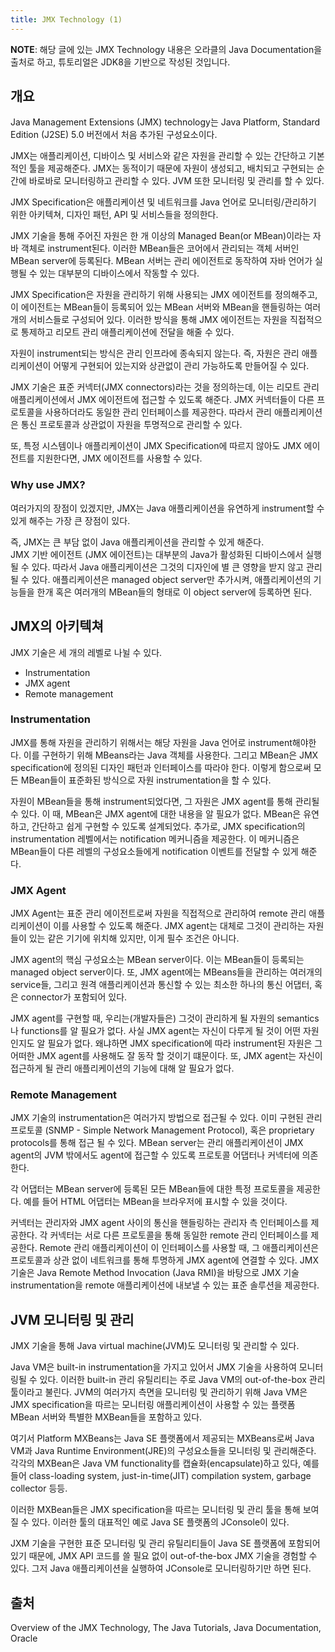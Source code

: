 ```yaml
---
title: JMX Technology (1)
---
```


**NOTE**: 해당 글에 있는 JMX Technology 내용은 오라클의 Java Documentation을 출처로 하고, 튜토리얼은 JDK8을 기반으로 작성된 것입니다.  

## 개요
Java Management Extensions (JMX) technology는 Java Platform, Standard Edition (J2SE) 5.0 버전에서 처음 추가된 구성요소이다.

JMX는 애플리케이션, 디바이스 및 서비스와 같은 자원을 관리할 수 있는 간단하고 기본적인 툴을 제공해준다. JMX는 동적이기 때문에 자원이 생성되고, 배치되고 구현되는 순간에 바로바로 모니터링하고 관리할 수 있다. JVM 또한 모니터링 및 관리를 할 수 있다.

JMX Specification은 애플리케이션 및 네트워크를 Java 언어로 모니터링/관리하기 위한 아키텍쳐, 디자인 패턴, API 및 서비스들을 정의한다.

JMX 기술을 통해 주어진 자원은 한 개 이상의 Managed Bean(or MBean)이라는 자바 객체로 instrument된다. 이러한 MBean들은 코어에서 관리되는 객체 서버인 MBean server에 등록된다. MBean 서버는 관리 에이전트로 동작하여 자바 언어가 실행될 수 있는 대부분의 디바이스에서 작동할 수 있다.

JMX Specification은 자원을 관리하기 위해 사용되는 JMX 에이전트를 정의해주고, 이 에이전트는 MBean들이 등록되어 있는 MBean 서버와 MBean을 핸들링하는 여러개의 서비스들로 구성되어 있다. 이러한 방식을 통해 JMX 에이전트는 자원을 직접적으로 통제하고 리모트 관리 애플리케이션에 전달을 해줄 수 있다.

자원이 instrument되는 방식은 관리 인프라에 종속되지 않는다. 즉, 자원은 관리 애플리케이션이 어떻게 구현되어 있는지와 상관없이 관리 가능하도록 만들어질 수 있다.

JMX 기술은 표준 커넥터(JMX connectors)라는 것을 정의하는데, 이는 리모트 관리 애플리케이션에서 JMX 에이전트에 접근할 수 있도록 해준다. JMX 커넥터들이 다른 프로토콜을 사용하더라도 동일한 관리 인터페이스를 제공한다. 따라서 관리 애플리케이션은 통신 프로토콜과 상관없이 자원을 투명적으로 관리할 수 있다.

또, 특정 시스템이나 애플리케이션이 JMX Specification에 따르지 않아도 JMX 에이전트를 지원한다면, JMX 에이전트를 사용할 수 있다.

### Why use JMX?
여러가지의 장점이 있겠지만, JMX는 Java 애플리케이션을 유연하게 instrument할 수 있게 해주는 가장 큰 장점이 있다.

즉, JMX는 큰 부담 없이 Java 애플리케이션을 관리할 수 있게 해준다.<br>
JMX 기반 에이전트 (JMX 에이전트)는 대부분의 Java가 활성화된 디바이스에서 실행될 수 있다. 따라서 Java 애플리케이션은 그것의 디자인에 별 큰 영향을 받지 않고 관리될 수 있다. 애플리케이션은 managed object server만 추가시켜, 애플리케이션의 기능들을 한개 혹은 여러개의 MBean들의 형태로 이 object server에 등록하면 된다.

## JMX의 아키텍쳐
JMX 기술은 세 개의 레벨로 나뉠 수 있다.
- Instrumentation
- JMX agent
- Remote management

### Instrumentation
JMX를 통해 자원을 관리하기 위해서는 해당 자원을 Java 언어로 instrument해야한다. 이를 구현하기 위해 MBeans라는 Java 객체를 사용한다. 그리고 MBean은 JMX specification에 정의된 디자인 패턴과 인터페이스를 따라야 한다. 이렇게 함으로써 모든 MBean들이 표준화된 방식으로 자원 instrumentation을 할 수 있다.

자원이 MBean들을 통해 instrument되었다면, 그 자원은 JMX agent를 통해 관리될 수 있다. 이 때, MBean은 JMX agent에 대한 내용을 알 필요가 없다. MBean은 유연하고, 간단하고 쉽게 구현할 수 있도록 설계되었다. 추가로, JMX specification의 instrumentation 레벨에서는 notification 메커니즘을 제공한다. 이 메커니즘은 MBean들이 다른 레벨의 구성요소들에게 notification 이벤트를 전달할 수 있게 해준다.

### JMX Agent
JMX Agent는 표준 관리 에이전트로써 자원을 직접적으로 관리하여 remote 관리 애플리케이션이 이를 사용할 수 있도록 해준다. JMX agent는 대체로 그것이 관리하는 자원들이 있는 같은 기기에 위치해 있지만, 이게 필수 조건은 아니다.

JMX agent의 핵심 구성요소는 MBean server이다. 이는 MBean들이 등록되는 managed object server이다. 또, JMX agent에는 MBeans들을 관리하는 여러개의 service들, 그리고 원격 애플리케이션과 통신할 수 있는 최소한 하나의 통신 어댑터, 혹은 connector가 포함되어 있다.

JMX agent를 구현할 때, 우리는(개발자들은) 그것이 관리하게 될 자원의 semantics나 functions를 알 필요가 없다. 사실 JMX agent는 자신이 다루게 될 것이 어떤 자원인지도 알 필요가 없다. 왜냐하면 JMX specification에 따라 instrument된 자원은 그 어떠한 JMX agent를 사용해도 잘 동작 할 것이기 떄문이다. 또, JMX agent는 자신이 접근하게 될 관리 애플리케이션의 기능에 대해 알 필요가 없다.

### Remote Management
JMX 기술의 instrumentation은 여러가지 방법으로 접근될 수 있다. 이미 구현된 관리 프로토콜 (SNMP - Simple Network Management Protocol), 혹은 proprietary protocols를 통해 접근 될 수 있다. MBean server는 관리 애플리케이션이 JMX agent의 JVM 밖에서도 agent에 접근할 수 있도록 프로토콜 어댑터나 커넥터에 의존한다.

각 어댑터는 MBean server에 등록된 모든 MBean들에 대한 특정 프로토콜을 제공한다. 예를 들어 HTML 어댑터는 MBean을 브라우저에 표시할 수 있을 것이다.

커넥터는 관리자와 JMX agent 사이의 통신을 핸들링하는 관리자 측 인터페이스를 제공한다. 각 커넥터는 서로 다른 프로토콜을 통해 동일한 remote 관리 인터페이스를 제공한다. Remote 관리 애플리케이션이 이 인터페이스를 사용할 때, 그 애플리케이션은 프로토콜과 상관 없이 네트워크를 통해 투명하게 JMX agent에 연결할 수 있다. JMX 기술은 Java Remote Method Invocation (Java RMI)을 바탕으로 JMX 기술 instrumentation을 remote 애플리케이션에 내보낼 수 있는 표준 솔루션을 제공한다.

## JVM 모니터링 및 관리
JMX 기술을 통해 Java virtual machine(JVM)도 모니터링 및 관리할 수 있다.

Java VM은 built-in instrumentation을 가지고 있어서 JMX 기술을 사용하여 모니터링될 수 있다. 이러한 built-in 관리 유틸리티는 주로 Java VM의 out-of-the-box 관리 툴이라고 불린다. JVM의 여러가지 측면을 모니터링 및 관리하기 위해 Java VM은 JMX specification을 따르는 모니터링 애플리케이션이 사용할 수 있는 플랫폼 MBean 서버와 특별한 MXBean들을 포함하고 있다.

여기서 Platform MXBeans는 Java SE 플랫폼에서 제공되는 MXBeans로써 Java VM과 Java Runtime Environment(JRE)의 구성요소들을 모니터링 및 관리해준다. 각각의 MXBean은 Java VM functionality를 캡슐화(encapsulate)하고 있다, 예를 들어 class-loading system, just-in-time(JIT) compilation system, garbage collector 등등.

이러한 MXBean들은 JMX specification을 따르는 모니터링 및 관리 툴을 통해 보여질 수 있다. 이러한 툴의 대표적인 예로 Java SE 플랫폼의 JConsole이 있다.

JXM 기술을 구현한 표준 모니터링 및 관리 유틸리티들이 Java SE 플랫폼에 포함되어 있기 때문에, JMX API 코드를 쓸 필요 없이 out-of-the-box JMX 기술을 경험할 수 있다. 그저 Java 애플리케이션을 실행하여 JConsole로 모니터링하기만 하면 된다. 

## 출처
Overview of the JMX Technology, The Java Tutorials, Java Documentation, Oracle